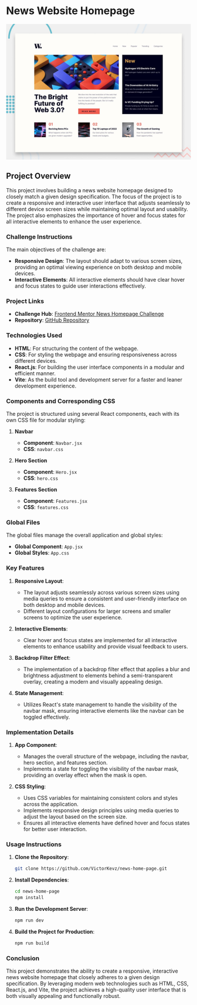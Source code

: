   
# News Website Homepage
![alt text](public/design/desktop-preview.jpg)
## Project Overview

This project involves building a news website homepage designed to closely match a given design specification. The focus of the project is to create a responsive and interactive user interface that adjusts seamlessly to different device screen sizes while maintaining optimal layout and usability. The project also emphasizes the importance of hover and focus states for all interactive elements to enhance the user experience.

### Challenge Instructions

The main objectives of the challenge are:
- **Responsive Design**: The layout should adapt to various screen sizes, providing an optimal viewing experience on both desktop and mobile devices.
- **Interactive Elements**: All interactive elements should have clear hover and focus states to guide user interactions effectively.

### Project Links

- **Challenge Hub**: [Frontend Mentor News Homepage Challenge](https://www.frontendmentor.io/challenges/news-homepage-H6SWTa1MFl/hub)
- **Repository**: [GitHub Repository](https://github.com/VictorKevz/news-home-page)

### Technologies Used

- **HTML**: For structuring the content of the webpage.
- **CSS**: For styling the webpage and ensuring responsiveness across different devices.
- **React.js**: For building the user interface components in a modular and efficient manner.
- **Vite**: As the build tool and development server for a faster and leaner development experience.

### Components and Corresponding CSS

The project is structured using several React components, each with its own CSS file for modular styling:

1. **Navbar**
   - **Component**: `Navbar.jsx`
   - **CSS**: `navbar.css`

2. **Hero Section**
   - **Component**: `Hero.jsx`
   - **CSS**: `hero.css`

3. **Features Section**
   - **Component**: `Features.jsx`
   - **CSS**: `features.css`

### Global Files

The global files manage the overall application and global styles:

- **Global Component**: `App.jsx`
- **Global Styles**: `App.css`

### Key Features

1. **Responsive Layout**:
   - The layout adjusts seamlessly across various screen sizes using media queries to ensure a consistent and user-friendly interface on both desktop and mobile devices.
   - Different layout configurations for larger screens and smaller screens to optimize the user experience.

2. **Interactive Elements**:
   - Clear hover and focus states are implemented for all interactive elements to enhance usability and provide visual feedback to users.

3. **Backdrop Filter Effect**:
   - The implementation of a backdrop filter effect that applies a blur and brightness adjustment to elements behind a semi-transparent overlay, creating a modern and visually appealing design.

4. **State Management**:
   - Utilizes React's state management to handle the visibility of the navbar mask, ensuring interactive elements like the navbar can be toggled effectively.

### Implementation Details

1. **App Component**:
   - Manages the overall structure of the webpage, including the navbar, hero section, and features section.
   - Implements a state for toggling the visibility of the navbar mask, providing an overlay effect when the mask is open.

2. **CSS Styling**:
   - Uses CSS variables for maintaining consistent colors and styles across the application.
   - Implements responsive design principles using media queries to adjust the layout based on the screen size.
   - Ensures all interactive elements have defined hover and focus states for better user interaction.

### Usage Instructions

1. **Clone the Repository**:
   ```bash
   git clone https://github.com/VictorKevz/news-home-page.git
   ```

2. **Install Dependencies**:
   ```bash
   cd news-home-page
   npm install
   ```

3. **Run the Development Server**:
   ```bash
   npm run dev
   ```

4. **Build the Project for Production**:
   ```bash
   npm run build
   ```

### Conclusion

This project demonstrates the ability to create a responsive, interactive news website homepage that closely adheres to a given design specification. By leveraging modern web technologies such as HTML, CSS, React.js, and Vite, the project achieves a high-quality user interface that is both visually appealing and functionally robust.  
  
  
  


  


   


  
  

  
  

  

  
  

  
  